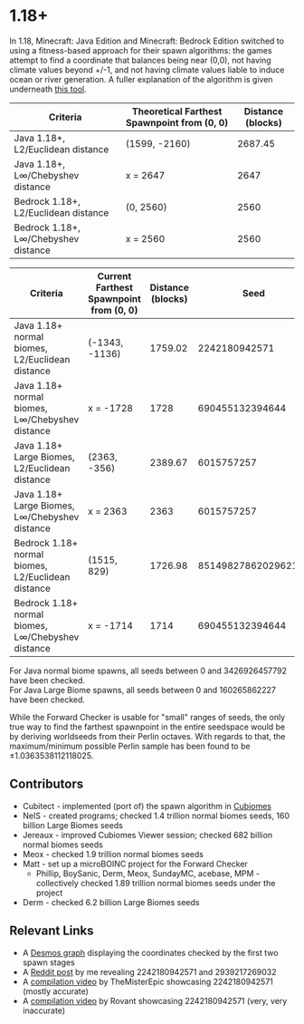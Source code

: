 # 1.18+

In 1.18, Minecraft: Java Edition and Minecraft: Bedrock Edition switched to using a fitness-based approach for their spawn algorithms: the games attempt to find a coordinate that balances being near (0,0), not having climate values beyond +/-1, and not having climate values liable to induce ocean or river generation. A fuller explanation of the algorithm is given underneath [this tool](https://nel-s.github.io/efc-calc/).

| Criteria                             | **Theoretical** Farthest Spawnpoint from (0, 0) | Distance (blocks) |
| ------------------------------------ | ----------------------------------------------- | ----------------- |
| Java 1.18+, L2/Euclidean distance    | (1599, -2160)                                   | 2687.45           |
| Java 1.18+, L∞/Chebyshev distance    | x = 2647                                        | 2647              |
| Bedrock 1.18+, L2/Euclidean distance | (0, 2560)                                       | 2560              |
| Bedrock 1.18+, L∞/Chebyshev distance | x = 2560                                        | 2560              |

| Criteria                                           | Current Farthest Spawnpoint from (0, 0) | Distance (blocks) | Seed                | Discoverer |
| -------------------------------------------------- | --------------------------------------- | ----------------- | ------------------- | ---------- |
| Java 1.18+ normal biomes, L2/Euclidean distance    | (-1343, -1136)                          | 1759.02           | 2242180942571       | NelS       |
| Java 1.18+ normal biomes, L∞/Chebyshev distance    | x = -1728                               | 1728              | 690455132394644     | Meox       |
| Java 1.18+ Large Biomes, L2/Euclidean distance     | (2363, -356)                            | 2389.67           | 6015757257          | Derm       |
| Java 1.18+ Large Biomes, L∞/Chebyshev distance     | x = 2363                                | 2363              | 6015757257          | Derm       |
| Bedrock 1.18+ normal biomes, L2/Euclidean distance | (1515, 829)                             | 1726.98           | 8514982786202962122 | Jereaux    |
| Bedrock 1.18+ normal biomes, L∞/Chebyshev distance | x = -1714                               | 1714              | 690455132394644     | Meox       |

For Java normal biome spawns, all seeds between 0 and 3426926457792 have been checked.<br>
For Java Large Biome spawns, all seeds between 0 and 160265862227 have been checked.

While the Forward Checker is usable for "small" ranges of seeds, the only true way to find the farthest spawnpoint in the entire seedspace would be by deriving worldseeds from their Perlin octaves. With regards to that, the maximum/minimum possible Perlin sample has been found to be &pm;1.0363538112118025.

## Contributors
- Cubitect - implemented (port of) the spawn algorithm in [Cubiomes](https://github.com/Cubitect/cubiomes)
- NelS - created programs; checked 1.4 trillion normal biomes seeds, 160 billion Large Biomes seeds
- Jereaux - improved Cubiomes Viewer session; checked 682 billion normal biomes seeds
- Meox - checked 1.9 trillion normal biomes seeds
- Matt - set up a microBOINC project for the Forward Checker
    - Phillip, BoySanic, Derm, Meox, SundayMC, acebase, MPM - collectively checked 1.89 trillion normal biomes seeds under the project
- Derm - checked 6.2 billion Large Biomes seeds

## Relevant Links
- A [Desmos graph](https://www.desmos.com/calculator/6jefxtspjo) displaying the coordinates checked by the first two spawn stages
- A [Reddit post](https://www.reddit.com/r/minecraftseeds/comments/13kc14n/a_435_million_block_mushroom_island_and_a_spawn/) by me revealing 2242180942571 and 2939217269032
- A [compilation video](https://www.youtube.com/watch?v=hvKbkyQuZF8&t=38) by TheMisterEpic showcasing 2242180942571 (mostly accurate)
- A [compilation video](https://www.youtube.com/watch?v=_gx-fPZdrb8&t=348) by Rovant showcasing 2242180942571 (very, very inaccurate)